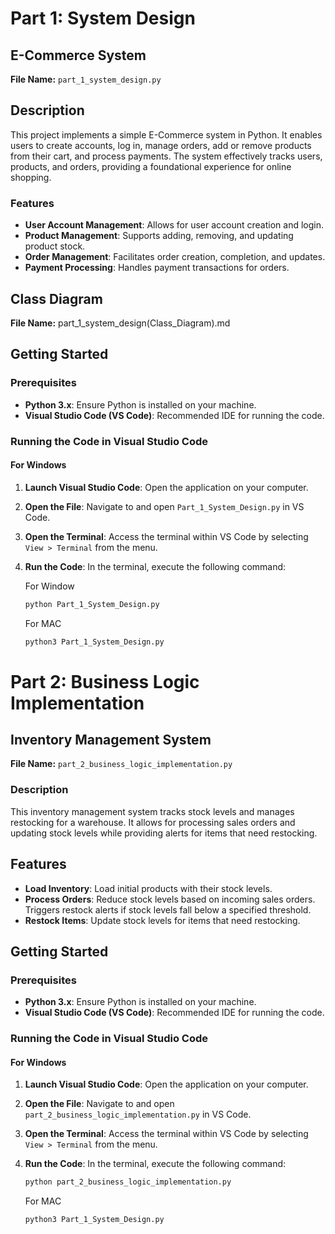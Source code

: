 # Part 1: System Design

## E-Commerce System

**File Name:** `part_1_system_design.py`

## Description
This project implements a simple E-Commerce system in Python. It enables users to create accounts, log in, manage orders, add or remove products from their cart, and process payments. The system effectively tracks users, products, and orders, providing a foundational experience for online shopping.

### Features
- **User Account Management**: Allows for user account creation and login.
- **Product Management**: Supports adding, removing, and updating product stock.
- **Order Management**: Facilitates order creation, completion, and updates.
- **Payment Processing**: Handles payment transactions for orders.

## Class Diagram
**File Name:** part_1_system_design(Class_Diagram).md

## Getting Started

### Prerequisites
- **Python 3.x**: Ensure Python is installed on your machine.
- **Visual Studio Code (VS Code)**: Recommended IDE for running the code.

### Running the Code in Visual Studio Code

#### For Windows

1. **Launch Visual Studio Code**: Open the application on your computer.

2. **Open the File**: Navigate to and open `Part_1_System_Design.py` in VS Code.

3. **Open the Terminal**: Access the terminal within VS Code by selecting `View > Terminal` from the menu.

4. **Run the Code**: In the terminal, execute the following command:

   For Window
   ```bash
   python Part_1_System_Design.py
   ```

   For MAC
   ```bash
   python3 Part_1_System_Design.py
   ```




# Part 2: Business Logic Implementation

## Inventory Management System

**File Name:** `part_2_business_logic_implementation.py`

### Description

This inventory management system tracks stock levels and manages restocking for a warehouse. It allows for processing sales orders and updating stock levels while providing alerts for items that need restocking.

## Features

- **Load Inventory**: Load initial products with their stock levels.
- **Process Orders**: Reduce stock levels based on incoming sales orders. Triggers restock alerts if stock levels fall below a specified threshold.
- **Restock Items**: Update stock levels for items that need restocking.

## Getting Started

### Prerequisites

- **Python 3.x**: Ensure Python is installed on your machine.
- **Visual Studio Code (VS Code)**: Recommended IDE for running the code.

### Running the Code in Visual Studio Code

#### For Windows

1. **Launch Visual Studio Code**: Open the application on your computer.

2. **Open the File**: Navigate to and open `part_2_business_logic_implementation.py` in VS Code.

3. **Open the Terminal**: Access the terminal within VS Code by selecting `View > Terminal` from the menu.

4. **Run the Code**: In the terminal, execute the following command:

   ```bash
   python part_2_business_logic_implementation.py

   ```

   For MAC
   ```bash
   python3 Part_1_System_Design.py
   ```

